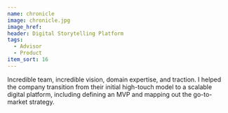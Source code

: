 ```yaml
---
name: chronicle
image: chronicle.jpg
image_href:
header: Digital Storytelling Platform
tags:
  - Advisor
  - Product
item_sort: 16
---
```

Incredible team, incredible vision, domain expertise, and traction. I helped the company transition from their initial high-touch model to a scalable digital platform, including defining an MVP and mapping out the go-to-market strategy.
